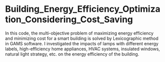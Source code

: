 # Building_Energy_Efficiency_Optimization_Considering_Cost_Saving
In this code, the multi-objective problem of maximizing energy efficiency and minimizing cost for a smart building is solved by Lexicographic method in GAMS software. I investigated the impacts of lamps with different energy labels, high-efficiency home appliances, HVAC systems, insulated windows, natural light strategy, etc. on the energy efficiency of the building.
